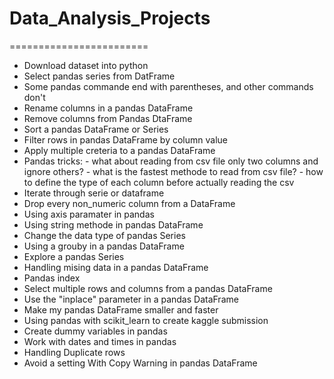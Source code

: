 # Data_Analysis_Projects
========================
- Download dataset into python
- Select pandas series from DatFrame
- Some pandas commande end with parentheses, and other commands don't
- Rename columns in a pandas DataFrame
- Remove columns from Pandas DtaFrame
- Sort a pandas DataFrame or Series
- Filter rows in pandas DataFrame by column value
- Apply multiple creteria to a pandas DataFrame
- Pandas tricks:
              - what about reading from csv file only two columns and ignore others?
              - what is the fastest methode to read from csv file?
              - how to define the type of each column before actually reading the csv
- Iterate through serie or dataframe
- Drop every non_numeric column from a DataFrame
- Using axis paramater in pandas
- Using string methode in pandas DataFrame
- Change the data type of pandas Series
- Using a grouby in a pandas DataFrame
- Explore a pandas Series
- Handling mising data in a pandas DataFrame
- Pandas index
- Select multiple rows and columns from a pandas DataFrame
- Use the "inplace" parameter in a pandas DataFrame
- Make my pandas DataFrame smaller and faster
- Using pandas with scikit_learn to create kaggle submission
- Create dummy variables in pandas
- Work with dates and times in pandas
- Handling Duplicate rows 
- Avoid a setting With Copy Warning in pandas DataFrame






